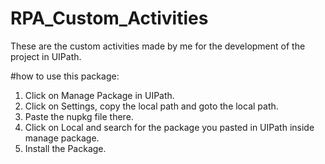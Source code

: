 # RPA_Custom_Activities
These are the custom activities made by me for the development of the project in UIPath.

#how to use this package:
1. Click on Manage Package in UIPath.
2. Click on Settings, copy the local path and goto the local path.
3. Paste the nupkg file there.
4. Click on Local and search for the package you pasted in UIPath inside manage package.
5. Install the Package.
